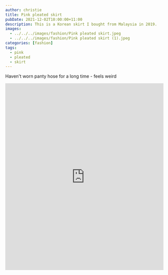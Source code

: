 ```yaml
---
author: christie
title: Pink pleated skirt
pubDate: 2021-12-02T10:00:00+11:00
description: This is a Korean skirt I bought from Malaysia in 2019.
images:
  - ../../../images/fashion/Pink pleated skirt.jpeg
  - ../../../images/fashion/Pink pleated skirt (1).jpeg
categories: [fashion]
tags:
  - pink
  - pleated
  - skirt
---
```


Haven't worn panty hose for a long time - feels weird

<iframe src="https://www.facebook.com/plugins/post.php?href=https%3A%2F%2Fwww.facebook.com%2Fchris1.tham%2Fposts%2Fpfbid0TccaQiawfgTc2MYh3PmznKugTzmweqF7jGcxikbtJnFJsmURkcCc2R4uSyL5EJVAl&show_text=true&width=500" width="500" height="589" style="border:none;overflow:hidden" scrolling="no" frameborder="0" allowfullscreen="true" allow="autoplay; clipboard-write; encrypted-media; picture-in-picture; web-share"></iframe>
